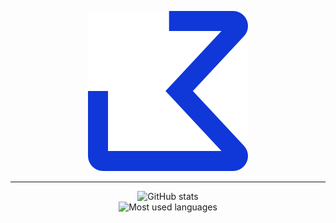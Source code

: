 <p align="center">
  <img src="img/logo.svg">
</p>

---
<p align="center">
  <img alt="GitHub stats" src="https://github-readme-stats.vercel.app/api?username=jonaskohl">
  <br>
  <img alt="Most used languages" src="https://github-readme-stats.vercel.app/api/top-langs/?username=jonaskohl&layout=compact">
</p>
